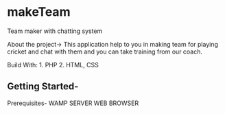 # makeTeam

Team maker with chatting system

About the project-> This application help to you in making team for playing cricket and chat with them
                    and you can take training from our coach.

Build With:
        1. PHP
        2. HTML, CSS
        
Getting Started-
--------------------------------------------------------------------------------------------------------
Prerequisites-
           WAMP SERVER
           WEB BROWSER

